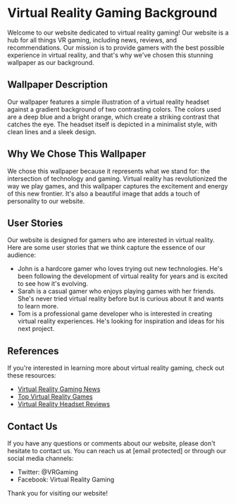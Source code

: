 <!--font:Montserrat-->

# Virtual Reality Gaming Background

Welcome to our website dedicated to virtual reality gaming! Our website is a hub for all things VR gaming, including news, reviews, and recommendations. Our mission is to provide gamers with the best possible experience in virtual reality, and that's why we've chosen this stunning wallpaper as our background.

## Wallpaper Description

Our wallpaper features a simple illustration of a virtual reality headset against a gradient background of two contrasting colors. The colors used are a deep blue and a bright orange, which create a striking contrast that catches the eye. The headset itself is depicted in a minimalist style, with clean lines and a sleek design.

## Why We Chose This Wallpaper

We chose this wallpaper because it represents what we stand for: the intersection of technology and gaming. Virtual reality has revolutionized the way we play games, and this wallpaper captures the excitement and energy of this new frontier. It's also a beautiful image that adds a touch of personality to our website.

## User Stories

Our website is designed for gamers who are interested in virtual reality. Here are some user stories that we think capture the essence of our audience:

- John is a hardcore gamer who loves trying out new technologies. He's been following the development of virtual reality for years and is excited to see how it's evolving.
- Sarah is a casual gamer who enjoys playing games with her friends. She's never tried virtual reality before but is curious about it and wants to learn more.
- Tom is a professional game developer who is interested in creating virtual reality experiences. He's looking for inspiration and ideas for his next project.

## References

If you're interested in learning more about virtual reality gaming, check out these resources:

- [Virtual Reality Gaming News](#)
- [Top Virtual Reality Games](#)
- [Virtual Reality Headset Reviews](#)

## Contact Us

If you have any questions or comments about our website, please don't hesitate to contact us. You can reach us at [email protected] or through our social media channels:

- Twitter: @VRGaming
- Facebook: Virtual Reality Gaming

Thank you for visiting our website!

<!--

Write me content for website with wallpaper which alt text is:

"A wallpaper with a simple illustration of a virtual reality headset, against a gradient background of two contrasting colors."

The name/title of the page should not be 1:1 copy of the alt text but rather a real content of the website which is using this wallpaper.

- Use markdown format 
- Start with heading
- Heading should be short and concise
- The content should look like a real website 
- The website should not be about the wallpaper, wallpaper is just a related background
- Heading should be contain work "wallpaper" or "background"
- Include real sections like references, contact, user stories, etc. use things relevant to the page purpose.
- Feel free to use structure like headings, bullets, numbering, blockquotes, paragraphs, horizontal lines, etc.
- You can use formatting like bold or _italic_
- You can include UTF-8 emojis
- Links should be only #hash anchors (and you can refer to the document itself)
- Do not include images


---


# Virtual Reality Gaming Background

Welcome to our website dedicated to virtual reality gaming! Our website is a hub for all things VR gaming, including news, reviews, and recommendations. Our mission is to provide gamers with the best possible experience in virtual reality, and that's why we've chosen this stunning wallpaper as our background.

## Wallpaper Description

Our wallpaper features a simple illustration of a virtual reality headset against a gradient background of two contrasting colors. The colors used are a deep blue and a bright orange, which create a striking contrast that catches the eye. The headset itself is depicted in a minimalist style, with clean lines and a sleek design.

## Why We Chose This Wallpaper

We chose this wallpaper because it represents what we stand for: the intersection of technology and gaming. Virtual reality has revolutionized the way we play games, and this wallpaper captures the excitement and energy of this new frontier. It's also a beautiful image that adds a touch of personality to our website.

## User Stories

Our website is designed for gamers who are interested in virtual reality. Here are some user stories that we think capture the essence of our audience:

- John is a hardcore gamer who loves trying out new technologies. He's been following the development of virtual reality for years and is excited to see how it's evolving.
- Sarah is a casual gamer who enjoys playing games with her friends. She's never tried virtual reality before but is curious about it and wants to learn more.
- Tom is a professional game developer who is interested in creating virtual reality experiences. He's looking for inspiration and ideas for his next project.

## References

If you're interested in learning more about virtual reality gaming, check out these resources:

- [Virtual Reality Gaming News](#)
- [Top Virtual Reality Games](#)
- [Virtual Reality Headset Reviews](#)

## Contact Us

If you have any questions or comments about our website, please don't hesitate to contact us. You can reach us at [email protected] or through our social media channels:

- Twitter: @VRGaming
- Facebook: Virtual Reality Gaming

Thank you for visiting our website!

-->
